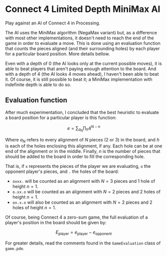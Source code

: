 # Connect 4 Limited Depth MiniMax AI

Play against an AI of Connect 4 in Processing.

The AI uses the MiniMax algorithm (NegaMax variant) but,
as a difference with most other implementations,
it doesn't need to reach the end of the game in order to evaluate a move.
This is done using an evaluation function
that counts the pieces aligned (and their surrounding holes)
by each player for a particular board position.
More details bellow.

Even with a depth of 0 (the AI looks only at the current possible moves),
it is able to beat players that aren't paying enough attention to the board.
And with a depth of 4 (the AI looks 4 moves ahead),
I haven't been able to beat it.
Of course, it is still possible to beat it; a MiniMax implementation
with indefinite depth is able to do so.

## Evaluation function

After much experimentation, I concluded that
the best heuristic to evaluate a board position
for a particular player is this function:

$$ e = \sum_{a_{N}}   \prod_{h} { 4^{N - n} } $$

Where $a_{N}$ refers to every alignment of $N$ pieces (2 or 3) in the board,
and $h$ is each of the holes enclosing this alignment, if any.
Each hole can be at one end of the alignment or in the middle.
Finally, $n$ is the number of pieces that should be added to the board
in order to fill the corresponding hole.

That is, if `x` represents the pieces of the player we are evaluating,
`o` the opponent player's pieces,
and `.` the holes of the board:
- `oxxx.` will be counted as
an alignment with $N=3$ pieces and 1 hole of height $n=1$.
- `o.xx.o` will be counted as
an alignment with $N=2$ pieces and 2 holes of height $n=1$.
- `ox.x.o` will also be counted as
an alignment with $N=2$ pieces and 2 holes of height $n=1$.

Of course, being Connect 4 a zero-sum game,
the full evaluation of a player's position in the board
should be given by:

$$ E_{\mbox{player}} = e_{\mbox{player}} - e_{\mbox{opponent}} $$

For greater details, read the comments found in the
`GameEvaluation` class of `game.pde`.
